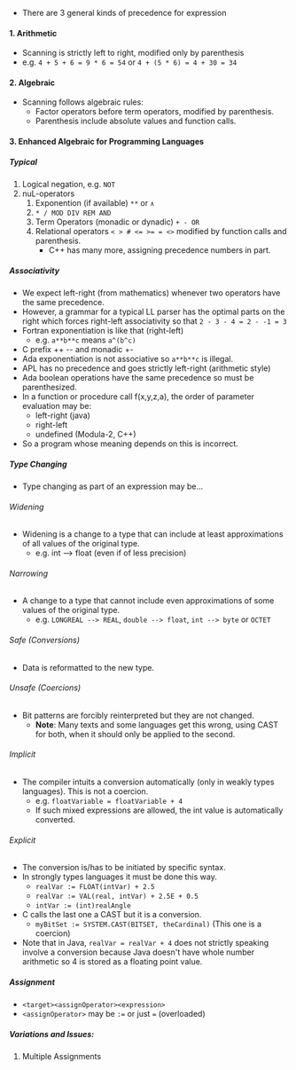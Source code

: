 - There are 3 general kinds of precedence for expression
#### 1. Arithmetic
- Scanning is strictly left to right, modified only by parenthesis
- e.g. `4 + 5 + 6 = 9 * 6 = 54` or `4 + (5 * 6) = 4 + 30 = 34`
#### 2. Algebraic
- Scanning follows algebraic rules:
	- Factor operators before term operators, modified by parenthesis.
	- Parenthesis include absolute values and function calls.
#### 3. Enhanced Algebraic for Programming Languages
##### Typical
1. Logical negation, e.g. `NOT`
2. nuL-operators
	1. Exponention (if available) `**` or `∧`
	2. `* / MOD DIV REM AND`
	3. Term Operators (monadic or dynadic) `+ - OR`
	4. Relational operators `< > # <= >= = <>` modified by function calls and parenthesis.
		- C++ has many more, assigning precedence numbers in part.
##### Associativity
- We expect left-right (from mathematics) whenever two operators have the same precedence.
- However, a grammar for a typical LL parser has the optimal parts on the right which forces right-left associativity so that `2 - 3 - 4 = 2 - -1 = 3`
- Fortran exponentiation is like that (right-left)
	- e.g. `a**b**c` means `a^(b^c)`
- C prefix ++ -- and monadic +-
- Ada exponentiation is not associative so `a**b**c` is illegal.
- APL has no precedence and goes strictly left-right (arithmetic style)
- Ada boolean operations have the same precedence so must be parenthesized.
- In a function or procedure call f(x,y,z,a), the order of parameter evaluation may be:
	- left-right (java)
	- right-left
	- undefined (Modula-2, C++)
- So a program whose meaning depends on this is incorrect.
##### Type Changing
- Type changing as part of an expression may be...
###### Widening
- Widening is a change to a type that can include at least approximations of all values of the original type.
	- e.g. int --> float (even if of less precision)
###### Narrowing
- A change to a type that cannot include even approximations of some values of the original type.
	- e.g. `LONGREAL --> REAL`, `double --> float`, `int --> byte` or `OCTET`
###### Safe (Conversions)
- Data is reformatted to the new type.
###### Unsafe (Coercions)
- Bit patterns are forcibly reinterpreted but they are not changed.
	- **Note**: Many texts and some languages get this wrong, using CAST for both, when it should only be applied to the second.
###### Implicit
- The compiler intuits a conversion automatically (only in weakly types languages). This is not a coercion.
	- e.g. `floatVariable = floatVariable + 4`
	- If such mixed expressions are allowed, the int value is automatically converted.
###### Explicit
- The conversion is/has to be initiated by specific syntax.
- In strongly types languages it must be done this way.
	- `realVar := FLOAT(intVar) + 2.5`
	- `realVar := VAL(real, intVar) + 2.5E + 0.5`
	- `intVar := (int)realAngle`
- C calls the last one a CAST but it is a conversion.
	- `myBitSet := SYSTEM.CAST(BITSET, theCardinal)` (This one is a coercion)
- Note that in Java, `realVar = realVar + 4` does not strictly speaking involve a conversion because Java doesn't have whole number arithmetic so 4 is stored as a floating point value.
##### Assignment
- `<target><assignOperator><expression>`
- `<assignOperator>` may be `:=` or just `=` (overloaded)
##### Variations and Issues:
1. Multiple Assignments